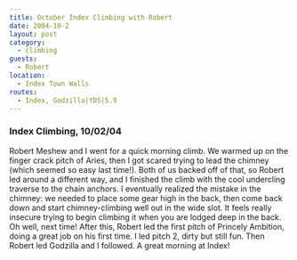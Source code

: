 ```yaml
---
title: October Index Climbing with Robert
date: 2004-10-2
layout: post
category:
  - climbing
guests:
  - Robert
location:
  - Index Town Walls
routes:
  - Index, Godzilla|YDS|5.9
---
```


### Index Climbing, 10/02/04
Robert Meshew and I went for a quick morning climb. We warmed up on the finger
crack pitch of Aries, then I got scared trying to lead the chimney (which seemed
so easy last time!). Both of us backed off of that, so Robert led around a
different way, and I finished the climb with the cool undercling traverse
to the chain anchors. I eventually realized the mistake in the chimney: we needed
to place some gear high in the back, then come back down and start chimney-climbing
well out in the wide slot. It feels really insecure trying to begin climbing
it when you are lodged deep in the back. Oh well, next time! After this, Robert led
the first pitch of 
Princely Ambition, doing a great job on his first time.
I led pitch 2, dirty but still fun. Then Robert led 
Godzilla and I followed.
A great morning at Index!
